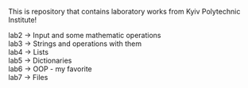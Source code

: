 This is repository that contains laboratory works from Kyiv Polytechnic Institute!

lab2 -> Input and some mathematic operations<br>
lab3 -> Strings and operations with them<br>
lab4 -> Lists<br>
lab5 -> Dictionaries<br>
lab6 -> OOP - my favorite<br>
lab7 -> Files<br>

